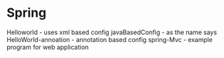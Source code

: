 # Spring

Helloworld - uses xml based config
javaBasedConfig - as the name says
HelloWorld-annoation - annotation based config
spring-Mvc - example program for web application
